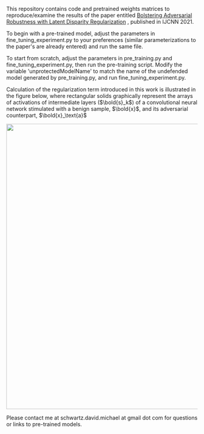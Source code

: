 This repository contains code and pretrained weights matrices to reproduce/examine the results of the paper entitled [Bolstering Adversarial Robustness with Latent Disparity Regularization](http://engr.arizona.edu/~dmschwar/papers/IJCNNPublishedVersion.pdf) ,  published in IJCNN 2021.

To begin with a pre-trained model, adjust the parameters in fine\_tuning\_experiment.py to your preferences (similar parameterizations to the paper's are already entered) and run the same file. 

To start from scratch, adjust the parameters in pre\_training.py and fine\_tuning\_experiment.py, then run the pre-training script. Modify the variable 'unprotectedModelName' to match the name of the undefended model generated by pre\_training.py, and run fine\_tuning\_experiment.py. 

Calculation of the regularization term introduced in this work is illustrated in the figure below, where rectangular solids graphically represent the arrays of activations of intermediate layers ($\bold{s}_k$) of a convolutional neural network stimulated with a benign sample, $\bold{x}$, and its adversarial counterpart, $\bold{x}_\text{a}$
<!-- ![Why didn't my image load?](images/hldrIllustration.png) -->
<p align="center">
<img src="images/hldrIllustration.png" width="750"/>
</p>


Please contact me at schwartz.david.michael at gmail dot com for questions or links to pre-trained models.